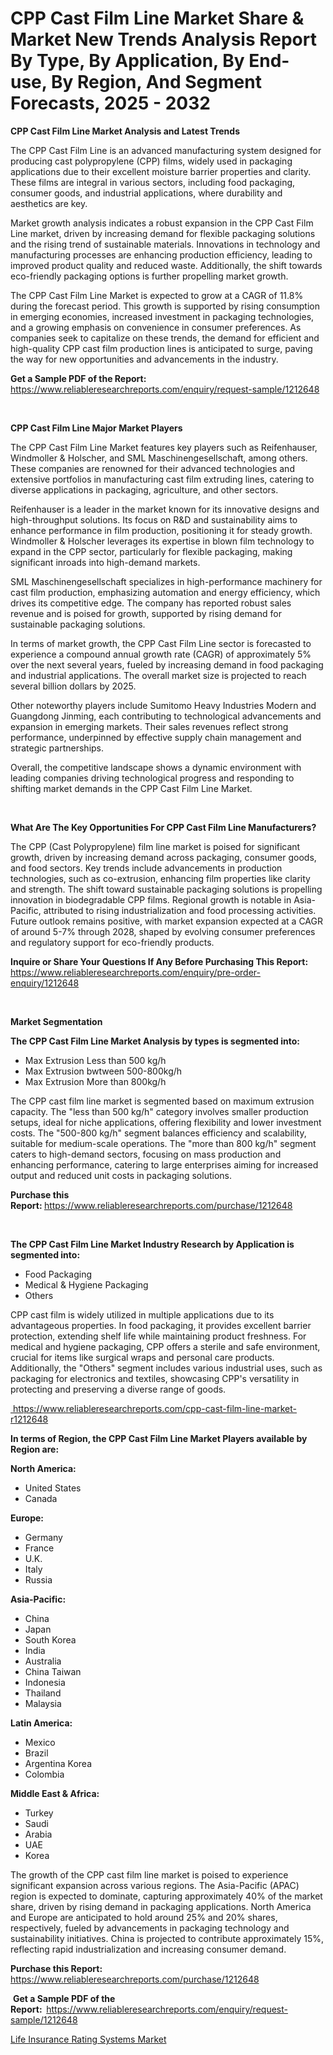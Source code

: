 <p><h1>CPP Cast Film Line Market Share & Market New Trends Analysis Report By Type, By Application, By End-use, By Region, And Segment Forecasts, 2025 - 2032</h1></p><p><strong>CPP Cast Film Line Market Analysis and Latest Trends</strong></p>
<p><p>The CPP Cast Film Line is an advanced manufacturing system designed for producing cast polypropylene (CPP) films, widely used in packaging applications due to their excellent moisture barrier properties and clarity. These films are integral in various sectors, including food packaging, consumer goods, and industrial applications, where durability and aesthetics are key.</p><p>Market growth analysis indicates a robust expansion in the CPP Cast Film Line market, driven by increasing demand for flexible packaging solutions and the rising trend of sustainable materials. Innovations in technology and manufacturing processes are enhancing production efficiency, leading to improved product quality and reduced waste. Additionally, the shift towards eco-friendly packaging options is further propelling market growth.</p><p>The CPP Cast Film Line Market is expected to grow at a CAGR of 11.8% during the forecast period. This growth is supported by rising consumption in emerging economies, increased investment in packaging technologies, and a growing emphasis on convenience in consumer preferences. As companies seek to capitalize on these trends, the demand for efficient and high-quality CPP cast film production lines is anticipated to surge, paving the way for new opportunities and advancements in the industry.</p></p>
<p><strong>Get a Sample PDF of the Report:&nbsp;</strong> <a href="https://www.reliableresearchreports.com/enquiry/request-sample/1212648?utm_campaign=3265&utm_medium=2&utm_source=Github&utm_content=ia&utm_term=24032025&utm_id=cpp-cast-film-line">https://www.reliableresearchreports.com/enquiry/request-sample/1212648</a></p>
<p>&nbsp;</p>
<p><strong>CPP Cast Film Line Major Market Players</strong></p>
<p><p>The CPP Cast Film Line Market features key players such as Reifenhauser, Windmoller & Holscher, and SML Maschinengesellschaft, among others. These companies are renowned for their advanced technologies and extensive portfolios in manufacturing cast film extruding lines, catering to diverse applications in packaging, agriculture, and other sectors.</p><p>Reifenhauser is a leader in the market known for its innovative designs and high-throughput solutions. Its focus on R&D and sustainability aims to enhance performance in film production, positioning it for steady growth. Windmoller & Holscher leverages its expertise in blown film technology to expand in the CPP sector, particularly for flexible packaging, making significant inroads into high-demand markets.</p><p>SML Maschinengesellschaft specializes in high-performance machinery for cast film production, emphasizing automation and energy efficiency, which drives its competitive edge. The company has reported robust sales revenue and is poised for growth, supported by rising demand for sustainable packaging solutions.</p><p>In terms of market growth, the CPP Cast Film Line sector is forecasted to experience a compound annual growth rate (CAGR) of approximately 5% over the next several years, fueled by increasing demand in food packaging and industrial applications. The overall market size is projected to reach several billion dollars by 2025.</p><p>Other noteworthy players include Sumitomo Heavy Industries Modern and Guangdong Jinming, each contributing to technological advancements and expansion in emerging markets. Their sales revenues reflect strong performance, underpinned by effective supply chain management and strategic partnerships.</p><p>Overall, the competitive landscape shows a dynamic environment with leading companies driving technological progress and responding to shifting market demands in the CPP Cast Film Line Market.</p></p>
<p>&nbsp;</p>
<p><strong>What Are The Key Opportunities For CPP Cast Film Line Manufacturers?</strong></p>
<p><p>The CPP (Cast Polypropylene) film line market is poised for significant growth, driven by increasing demand across packaging, consumer goods, and food sectors. Key trends include advancements in production technologies, such as co-extrusion, enhancing film properties like clarity and strength. The shift toward sustainable packaging solutions is propelling innovation in biodegradable CPP films. Regional growth is notable in Asia-Pacific, attributed to rising industrialization and food processing activities. Future outlook remains positive, with market expansion expected at a CAGR of around 5-7% through 2028, shaped by evolving consumer preferences and regulatory support for eco-friendly products.</p></p>
<p><strong>Inquire or Share Your Questions If Any Before Purchasing This Report:</strong> <a href="https://www.reliableresearchreports.com/enquiry/pre-order-enquiry/1212648?utm_campaign=3265&utm_medium=2&utm_source=Github&utm_content=ia&utm_term=24032025&utm_id=cpp-cast-film-line">https://www.reliableresearchreports.com/enquiry/pre-order-enquiry/1212648</a></p>
<p>&nbsp;</p>
<p><strong>Market Segmentation</strong></p>
<p><strong>The CPP Cast Film Line Market Analysis by types is segmented into:</strong></p>
<p><ul><li>Max Extrusion Less than 500 kg/h</li><li>Max Extrusion bwtween 500-800kg/h</li><li>Max Extrusion More than 800kg/h</li></ul></p>
<p><p>The CPP cast film line market is segmented based on maximum extrusion capacity. The "less than 500 kg/h" category involves smaller production setups, ideal for niche applications, offering flexibility and lower investment costs. The "500-800 kg/h" segment balances efficiency and scalability, suitable for medium-scale operations. The "more than 800 kg/h" segment caters to high-demand sectors, focusing on mass production and enhancing performance, catering to large enterprises aiming for increased output and reduced unit costs in packaging solutions.</p></p>
<p><strong>Purchase this Report:&nbsp;</strong><a href="https://www.reliableresearchreports.com/purchase/1212648?utm_campaign=3265&utm_medium=2&utm_source=Github&utm_content=ia&utm_term=24032025&utm_id=cpp-cast-film-line">https://www.reliableresearchreports.com/purchase/1212648</a></p>
<p>&nbsp;</p>
<p><strong>The CPP Cast Film Line Market Industry Research by Application is segmented into:</strong></p>
<p><ul><li>Food Packaging</li><li>Medical & Hygiene Packaging</li><li>Others</li></ul></p>
<p><p>CPP cast film is widely utilized in multiple applications due to its advantageous properties. In food packaging, it provides excellent barrier protection, extending shelf life while maintaining product freshness. For medical and hygiene packaging, CPP offers a sterile and safe environment, crucial for items like surgical wraps and personal care products. Additionally, the "Others" segment includes various industrial uses, such as packaging for electronics and textiles, showcasing CPP's versatility in protecting and preserving a diverse range of goods.</p></p>
<p><a href="https://www.reliableresearchreports.com/cpp-cast-film-line-market-r1212648?utm_campaign=3265&utm_medium=2&utm_source=Github&utm_content=ia&utm_term=24032025&utm_id=cpp-cast-film-line">&nbsp;https://www.reliableresearchreports.com/cpp-cast-film-line-market-r1212648</a></p>
<p><strong>In terms of Region, the CPP Cast Film Line Market Players available by Region are:</strong></p>
<p>
    <p> <strong> North America: </strong>
        <ul>
            <li>United States</li>
            <li>Canada</li>
        </ul>
        </p> 
    <p> <strong> Europe: </strong>
        <ul>
            <li>Germany</li>
            <li>France</li>
            <li>U.K.</li>
            <li>Italy</li>
            <li>Russia</li>
        </ul>
        </p> 
    <p> <strong> Asia-Pacific: </strong>
        <ul>
            <li>China</li>
            <li>Japan</li>
            <li>South Korea</li>
            <li>India</li>
            <li>Australia</li>
            <li>China Taiwan</li>
            <li>Indonesia</li>
            <li>Thailand</li>
            <li>Malaysia</li>
        </ul>
        </p> 
    <p> <strong> Latin America: </strong>
        <ul>
            <li>Mexico</li>
            <li>Brazil</li>
            <li>Argentina Korea</li>
            <li>Colombia</li>
        </ul>
        </p> 
    <p> <strong> Middle East & Africa: </strong>
        <ul>
            <li>Turkey</li>
            <li>Saudi</li>
            <li>Arabia</li>
            <li>UAE</li>
            <li>Korea</li>
        </ul>
    </p>
    </p>
<p><p>The growth of the CPP cast film line market is poised to experience significant expansion across various regions. The Asia-Pacific (APAC) region is expected to dominate, capturing approximately 40% of the market share, driven by rising demand in packaging applications. North America and Europe are anticipated to hold around 25% and 20% shares, respectively, fueled by advancements in packaging technology and sustainability initiatives. China is projected to contribute approximately 15%, reflecting rapid industrialization and increasing consumer demand.</p></p>
<p><strong>Purchase this Report: </strong><a href="https://www.reliableresearchreports.com/purchase/1212648?utm_campaign=3265&utm_medium=2&utm_source=Github&utm_content=ia&utm_term=24032025&utm_id=cpp-cast-film-line">https://www.reliableresearchreports.com/purchase/1212648</a></p>
<p>&nbsp;<strong>Get a Sample PDF of the Report:&nbsp;&nbsp;</strong><a href="https://www.reliableresearchreports.com/enquiry/request-sample/1212648?utm_campaign=3265&utm_medium=2&utm_source=Github&utm_content=ia&utm_term=24032025&utm_id=cpp-cast-film-line">https://www.reliableresearchreports.com/enquiry/request-sample/1212648</a></p>
<p><strong></strong></p>
<p><p><a href="https://github.com/steegeneat/Market-Research-Report-List-1/blob/main/life-insurance-rating-systems-market.md?utm_campaign=3265&utm_medium=2&utm_source=Github&utm_content=ia&utm_term=24032025&utm_id=cpp-cast-film-line">Life Insurance Rating Systems Market</a></p></p>